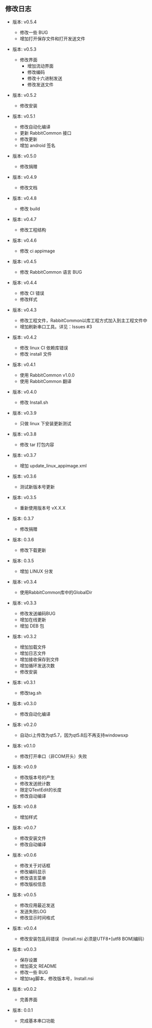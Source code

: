 修改日志
------
+ 版本: v0.5.4
  - 修改一些 BUG
  - 增加打开保存文件和打开发送文件

+ 版本: v0.5.3
  - 修改界面
    + 增加流动界面
    + 修改编码
    + 修改十六进制发送
    + 修改发送文件

+ 版本: v0.5.2
  - 修改安装
  
+ 版本: v0.5.1
  - 修改自动化编译
  - 更新 RabbitCommon 接口
  - 修改更新
  - 增加 android 签名

+ 版本: v0.5.0
  - 修改捐赠

+ 版本: v0.4.9
  - 修改文档
  
+ 版本: v0.4.8
  - 修改 build
  
+ 版本: v0.4.7
  - 修改工程结构

+ 版本: v0.4.6
  - 修改 ci appimage

+ 版本: v0.4.5
  - 修改 RabbitCommon 语言 BUG
  
* 版本: v0.4.4
  - 修改 CI 错误
  - 修改样式
  
* 版本: v0.4.3
  - 修改工程文件，RabbitCommon以库工程方式加入到主工程文件中
  - 增加刷新串口工具。详见：Issues #3
  
* 版本: v0.4.2
  - 修改 linux CI 依赖库错误
  - 修改 install 文件
  
* 版本: v0.4.1
  - 使用 RabbitCommon v1.0.0
  - 使用 RabbitCommon 翻译
  
* 版本: v0.4.0
  - 修改 Install.sh
  
* 版本: v0.3.9
  - 只做 linux 下安装更新测试
  
* 版本: v0.3.8
  - 修改 tar 打包内容
  
* 版本: v0.3.7
  - 增加 update_linux_appimage.xml
  
* 版本: v0.3.6
  - 测试新版本号更新
  
* 版本: v0.3.5
  - 重新使用版本号 vX.X.X
  
* 版本: 0.3.7
  - 修改捐赠

* 版本: 0.3.6
  - 修改下载更新
  
* 版本: 0.3.5
  - 增加 LINUX 分发

* 版本: v0.3.4
  - 使用RabbitCommon库中的GlobalDir

* 版本: v0.3.3
  - 修改发送编码BUG
  - 增加在线更新
  - 增加 DEB 包
  
* 版本: v0.3.2
  - 增加加载文件
  - 增加日志文件
  - 增加接收保存到文件
  - 增加循环发送次数
  - 修改安装
  
* 版本: v0.3.1
  - 修改tag.sh

* 版本: v0.3.0
  - 修改自动化编译
  
* 版本: v0.2.0
  - 自动ci上传改为qt5.7，因为qt5.8后不再支持windowsxp

* 版本: v0.1.0
  - 修改打开串口（非COM开头）失败

* 版本: v0.0.9
  - 修改版本号的产生
  - 修改发送统计数
  - 限定QTextEdit的长度
  - 修改自动编译
  
* 版本: v0.0.8
  - 增加样式

* 版本: v0.0.7
  - 修改安装文件
  - 修改自动编译

* 版本: v0.0.6
  - 修改关于对话框
  - 修改编码显示
  - 修改语言菜单
  - 修改版权信息
  
* 版本: v0.0.5
  - 修改应用最近发送
  - 发送失败LOG
  - 修改显示时间格式

* 版本: v0.0.4
  - 修改安装包乱码错误（Install.nsi 必须是UTF8+[utf8 BOM]编码）

* 版本: v0.0.3
  - 保存设置
  - 增加英文 README
  - 修改一些 BUG
  - 增加tag脚本，修改版本号，Install.nsi

* 版本: v0.0.2
  - 完善界面

* 版本: 0.0.1
  - 完成基本串口功能
